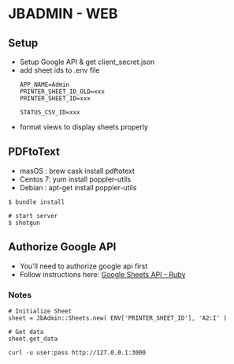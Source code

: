 # JBADMIN - WEB

## Setup
- Setup Google API & get client_secret.json
- add sheet ids to .env file
  ```
  APP_NAME=Admin
  PRINTER_SHEET_ID_OLD=xxx
  PRINTER_SHEET_ID=xxx

  STATUS_CSV_ID=xxx
  ```
- format views to display sheets properly

## PDFtoText
- masOS   : brew cask install pdftotext
- Centos 7: yum install poppler-utils
- Debian  : apt-get install poppler-utils


```
$ bundle install

# start server
$ shotgun
```

## Authorize Google API
- You'll need to authorize google api first
- Follow instructions here: [Google Sheets API - Ruby](https://developers.google.com/sheets/api/quickstart/ruby)

### Notes

```
# Initialize Sheet
sheet = JbAdmin::Sheets.new( ENV['PRINTER_SHEET_ID'], 'A2:I' )

# Get data
sheet.get_data
```
```
curl -u user:pass http://127.0.0.1:3000
```
